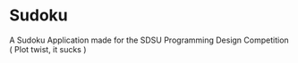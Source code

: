 # Sudoku
A Sudoku Application made for the SDSU Programming Design Competition
( Plot twist, it sucks )
